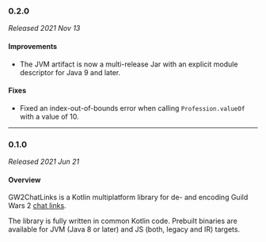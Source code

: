 ### 0.2.0

_Released 2021 Nov 13_

#### Improvements

- The JVM artifact is now a multi-release Jar with an explicit module descriptor
  for Java 9 and later.

#### Fixes

- Fixed an index-out-of-bounds error when calling `Profession.valueOf` with a value of 10.


---

### 0.1.0

_Released 2021 Jun 21_

#### Overview

GW2ChatLinks is a Kotlin multiplatform library for de- and encoding Guild Wars 2
[chat links](https://wiki.guildwars2.com/wiki/Chat_link_format).

The library is fully written in common Kotlin code. Prebuilt binaries are
available for JVM (Java 8 or later) and JS (both, legacy and IR) targets.